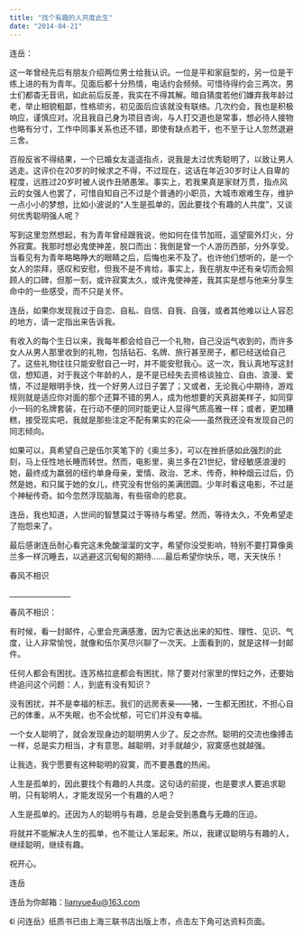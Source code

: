 ```yaml
---
title: "找个有趣的人共度此生"
date: "2014-04-21"
---
```


连岳：

这一年曾经先后有朋友介绍两位男士给我认识。一位是平和家庭型的，另一位是干练上进的有为青年。见面后都十分热情，电话约会频频。可惜待得约会三两次，男士们都杳无音讯，如此前后反差，我实在不得其解。暗自猜度若他们嫌弃我年龄过老，举止相貌粗鄙，性格顽劣，初见面后应该就没有联络。几次约会，我也是积极响应，谨慎应对。况且我自己身为项目咨询，与人打交道也是常事，想必待人接物也略有分寸，工作中同事关系也还不错，即使有缺点若干，也不至于让人忽然退避三舍。

百般反省不得结果，一个已婚女友遥遥指点，说我是太过优秀聪明了，以致让男人逃走。这评价在20岁的时候求之不得，不过现在，这话在年近30岁时让人自卑的程度，远胜过20岁时被人说作丑陋愚笨。事实上，若我果真是家财万贯，指点风云的女强人也罢了，可惜自知自己不过是个普通的小职员，大城市艰难生存，维护一点小小的梦想，比如小波说的“人生是孤单的，因此要找个有趣的人共度”，又谈何优秀聪明强人呢？

写到这里忽然想起，有为青年曾经跟我说，他如何在佳节加班，遥望窗外灯火，分外寂寞。我那时想必鬼使神差，脱口而出：我倒是曾一个人游历西部，分外享受。当看见有为青年略略睁大的眼睛之后，后悔也来不及了。也许他们想听的，是一个女人的崇拜，感叹和安慰，但我不是不肯给，事实上，我在朋友中还有亲切而会照顾人的口碑，但那一刻，或许寂寞太久，或许鬼使神差，我其实是想与他来分享生命中的一些感受，而不只是关怀。

连岳，如果你发现我过于自恋、自私、自信、自我、自强，或者其他难以让人容忍的地方，请一定指出来告诉我。

有收入的每个生日以来，我每年都会给自己一个礼物，自己没运气收到的，而许多女人从男人那里收到的礼物，包括钻石、名牌、旅行甚至房子，都已经送给自己了。这些礼物往往只能安慰自己一时，并不能安慰我心。这一次，我认真地写这封信，想知道，对于我这个年龄的人，是不是已经失去资格谈独立、自由、浪漫、爱情，不过是眼明手快，找一个好男人过日子罢了；又或者，无论我心中期待，游戏规则就是适应你对面的那个还算不错的男人，成为他想要的天真甜美样子，如同穿小一码的名牌套装，在行动不便的同时能更让人显得气质高雅一样；或者，更加糟糕，接受现实吧，我就是那些注定不配有果实的花朵——虽然我还没有发现自己的同志倾向。

如果可以，真希望自己是伍尔芙笔下的《奥兰多》，可以在挫折感如此强烈的此刻，马上任性地长睡而转世。然而，电影里，奥兰多在21世纪，曾经敏感浪漫的她，最终成为羸弱的纽约单身母亲，爱情、政治、艺术、传奇，种种烟云过后，仍然是她，和只属于她的女儿，终究没有世俗的美满团圆。少年时看这电影，不过是个神秘传奇。如今忽然浮现脑海，有些宿命的悲哀。

连岳，我也知道，人世间的智慧莫过于等待与希望。然而，等待太久，不免希望走了抱怨来了。

最后感谢连岳耐心看完这未免酸溜溜的文字，希望你没受影响，特别不要打算像奥兰多一样沉睡去，以逃避这沉甸甸的期待……最后希望你快乐，嗯，天天快乐！

春风不相识

\_\_\_\_\_\_\_\_\_\_\_\_\_\_\_\_\_

春风不相识：

有时候，看一封邮件，心里会充满感激，因为它表达出来的知性、理性、见识、气度，让人非常愉悦，就像和伍尔芙尽兴聊了一次天。上面看到的，就是这样一封邮件。

任何人都会有困扰。连苏格拉底都会有困扰，除了要对付家里的悍妇之外，还要始终追问这个问题：人，到底有没有知识？

没有困扰，并不是幸福的标志。我们的远房表亲——猪，一生都无困扰，不担心自己的体重，从不失眠，也不会忧郁，可它们并没有幸福。

一个女人聪明了，就会发现身边的聪明男人少了。反之亦然。聪明的交流也像搏击一样，总是实力相当，才有意思。越聪明，对手就越少，寂寞感也就越强。

让我选，我宁愿要有这种聪明的寂寞，而不要愚蠢的热闹。

人生是孤单的，因此要找个有趣的人共度。这句话的前提，也是要求人要追求聪明，只有聪明人，才能发现另一个有趣的人吧？

人生是孤单的。还因为人的聪明与有趣，总是会受到愚蠢与无趣的压迫。

将就并不能解决人生的孤单，也不能让人笨起来。所以，我建议聪明与有趣的人，继续聪明，继续有趣。

祝开心。

连岳

连岳为你邮箱：lianyue4u@163.com

《i 问连岳》纸质书已由上海三联书店出版上市，点击左下角可达资料页面。
